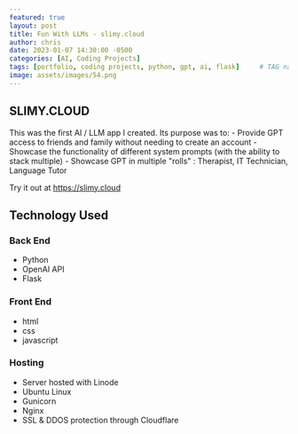 ```yaml
---
featured: true
layout: post
title: Fun With LLMs - slimy.cloud
author: chris
date: 2023-01-07 14:30:00 -0500
categories: [AI, Coding Projects]
tags: [portfolio, coding projects, python, gpt, ai, flask]     # TAG names should always be lowercase
image: assets/images/54.png
---
```


<H2>SLIMY.CLOUD</H2>
This was the first AI / LLM app I created. Its purpose was to:
- Provide GPT access to friends and family without needing to create an account 
- Showcase the functionality of different system prompts (with the ability to stack multiple)
- Showcase GPT in multiple "rolls" : Therapist, IT Technician, Language Tutor 
  
Try it out at <https://slimy.cloud>  

  
<H2>Technology Used</H2>

<h3>Back End</h3>

- Python
- OpenAI API
- Flask

<h3>Front End</h3>

- html
- css
- javascript

<h3>Hosting</h3>

- Server hosted with Linode
- Ubuntu Linux
- Gunicorn
- Nginx
- SSL & DDOS protection through Cloudflare
